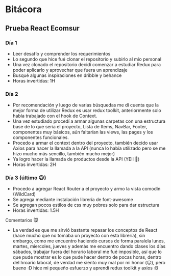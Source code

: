 # Bitácora
##  Prueba React Ecomsur

### Día 1

- Leer desafío y comprender los requerimientos
- Lo segundo que hice fué clonar el repositorio y subirlo al mío personal
- Una  vez clonado el repositorio decidí comenzar a estudiar Redux para poder aplicarlo y aprovechar que fuera un aprendizaje
- Busqué algunas inspiraciones en dribble y behance
- Horas invertidas: 1H

### Día 2

- Por recomendación y luego de varias búsquedas me dí cuenta que la mejor forma de utilizar Redux es usar redux toolkit, anteriormente solo había trabajado con el hook de Context.
- Una vez estudiado procedí a armar algunas carpetas con una estructura base de lo que sería el proyecto, Lista de Items, NavBar, Footer, componentes muy básicos, aún faltarían las views, las pages y los componentes funcionales.
- Procedo a armar el context dentro del proyecto, también decido usar Axios para hacer la llamada a la API (nunca lo había utilizado pero se me hizo mucho más sencillo, también mucho mejor)
- Ya logro hacer la llamada de productos desde la API (YEII 🐥)
- Horas invertidas: 2H
### Día 3 (último 😥)

- Procedo a agregar React Router a el proyecto y armo la vista comodín (WildCard)
- Se agrega mediante instalación librería de font-awesome
- Se agregan pocos estilos de css muy pobres solo para dar estructura
- Horas invertidas: 1.5H

Comentarios 🐭

- La verdad es que me sirvió bastante repasar los conceptos de React (hace mucho que no tomaba un proyecto con esta librería), sin embargo, como me encuentro haciendo cursos de forma paralela lunes, martes, miercoles, jueves y además me encuentro dando clases los días sábados, trabajar fuera del horario laboral me fué imposible, así que lo que pude mostrar es lo que pude hacer dentro de pocas horas, dentro del hroario laboral, de verdad me siento muy mal por mi honor (😔), pero bueno :D hice mi pequeño esfuerzo y aprendi redux toolkit y axios :B